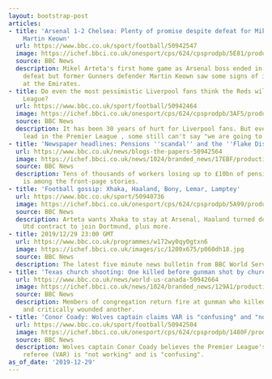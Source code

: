```yaml
---
layout: bootstrap-post
articles:
- title: 'Arsenal 1-2 Chelsea: Plenty of promise despite defeat for Mikel Arteta -
    Martin Keown'
  url: https://www.bbc.co.uk/sport/football/50942547
  image: https://ichef.bbci.co.uk/onesport/cps/624/cpsprodpb/5E81/production/_110339142_arsenalbossmikelarteta.jpg
  source: BBC News
  description: Mikel Arteta's first home game as Arsenal boss ended in another disappointing
    defeat but former Gunners defender Martin Keown saw some signs of improvement
    at the Emirates.
- title: Do even the most pessimistic Liverpool fans think the Reds will win the Premier
    League?
  url: https://www.bbc.co.uk/sport/football/50942464
  image: https://ichef.bbci.co.uk/onesport/cps/624/cpsprodpb/3AF5/production/_110339051_liverpool.jpg
  source: BBC News
  description: It has been 30 years of hurt for Liverpool fans. But even with a 13-point
    lead in the Premier League , some still can't say "we are going to win it".
- title: 'Newspaper headlines: Pensions ''scandal'' and the ''Flake District'''
  url: https://www.bbc.co.uk/news/blogs-the-papers-50942564
  image: https://ichef.bbci.co.uk/news/1024/branded_news/17EBF/production/_110338979_dmfrontpage30dec2019.jpg
  source: BBC News
  description: Tens of thousands of workers losing up to £10bn of pensions savings
    is among the front-page stories.
- title: 'Football gossip: Xhaka, Haaland, Bony, Lemar, Lamptey'
  url: https://www.bbc.co.uk/sport/50940736
  image: https://ichef.bbci.co.uk/onesport/cps/624/cpsprodpb/5A99/production/_110339132_granit_xhaka_getty.jpg
  source: BBC News
  description: Arteta wants Xhaka to stay at Arsenal, Haaland turned down big Man
    Utd contract to join Dortmund, plus more.
- title: 2019/12/29 23:00 GMT
  url: https://www.bbc.co.uk/programmes/w172wy0qy0gtxn6
  image: https://ichef.bbci.co.uk/images/ic/1200x675/p060dh18.jpg
  source: BBC News
  description: The latest five minute news bulletin from BBC World Service.
- title: 'Texas church shooting: One killed before gunman shot by churchgoer'
  url: https://www.bbc.co.uk/news/world-us-canada-50942664
  image: https://ichef.bbci.co.uk/news/1024/branded_news/129A1/production/_110339167_mediaitem110339166.jpg
  source: BBC News
  description: Members of congregation return fire at gunman who killed one person
    and critically wounded another.
- title: 'Conor Coady: Wolves captain claims VAR is "confusing" and "not working"'
  url: https://www.bbc.co.uk/sport/football/50942504
  image: https://ichef.bbci.co.uk/onesport/cps/624/cpsprodpb/1480F/production/_110338938_gettyimages-1190726373.jpg
  source: BBC News
  description: Wolves captain Conor Coady believes the Premier League's video assistant
    referee (VAR) is "not working" and is "confusing".
as_of_date: '2019-12-29'
---
```


